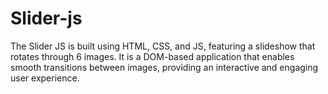 # Slider-js
The Slider JS is built using HTML, CSS, and JS, featuring a slideshow that rotates through 6 images. It is a DOM-based application that enables smooth transitions between images, providing an interactive and engaging user experience.
